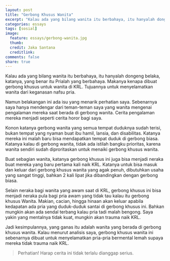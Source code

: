 ```yaml
---
layout: post
title: "Gerbong Khusus Wanita"
excerpt: "Kalau ada yang bilang wanita itu berbahaya, itu hanyalah dongeng belaka, katanya, yang benar itu Prialah yang berbahaya."
categories: essays
tags: [sosial]
image:
  feature: essays/gerbong-wanita.jpg
  thumb: 
  credit: Jaka Santana
  creditlink: 
comments: false
share: true
---
```


Kalau ada yang bilang wanita itu berbahaya, itu hanyalah dongeng belaka, katanya, yang benar itu Prialah yang berbahaya. Makanya kenapa dibuat gerbong khusus untuk wanita di KRL. Tujuannya untuk menyelamatkan wanita dari keganasan nafsu pria.

Namun belakangan ini ada isu yang menarik perhatian saya. Sebenarnya saya hanya mendengar dari teman-teman saya yang wanita mengenai pengalaman mereka saat berada di gerbong wanita. Cerita pengalaman mereka menjadi seperti cerita horor bagi saya.

Konon katanya gerbong wanita yang semua tempat duduknya sudah terisi, bukan tempat yang nyaman buat ibu hamil, lansia, dan disabilitas. Katanya mereka ini malah baru bisa mendapatkan tempat duduk di gerbong biasa. Katanya kalau di gerbong wanita, tidak ada istilah bangku prioritas, karena wanita sendiri sudah diproritaskan untuk menaiki gerbong khusus wanita.

Buat sebagian wanita, katanya gerbong khusus ini juga bisa menjadi neraka buat mereka yang baru pertama kali naik KRL. Katanya untuk bisa masuk dan keluar dari gerbong khusus wanita yang agak penuh, dibutuhkan usaha yang sangat tinggi, bahkan 2 kali lipat jika dibandingkan dengan gerbong biasa.

Selain neraka bagi wanita yang awam saat di KRL, gerbong khusus ini bisa menjadi neraka pula bagi pria awam yang tidak tau kalau itu gerbong khusus Wanita. Makian, cacian, hingga hinaan akan keluar apabila kedapatan ada pria yang duduk-duduk santai di gerbong khusus ini. Bahkan mungkin akan ada sendal terbang kalau pria tadi malah bengong. Saya yakin yang mentalnya tidak kuat, mungkin akan trauma naik KRL.

Jadi kesimpulannya, yang ganas itu adalah wanita yang berada di gerbong khusus wanita. Kalau menurut analisis saya, gerbong khusus wanita ini sebenarnya dibuat untuk menyelamatkan pria-pria bermental lemah supaya mereka tidak trauma naik KRL.

> Perhatian! Harap cerita ini tidak terlalu dianggap serius. 


